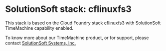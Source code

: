 # SolutionSoft stack: cflinuxfs3 #

This stack is based on the Cloud Foundry stack [cflinuxfs3](https://github.com/cloudfoundry/cflinuxfs3) with SolutionSoft TimeMachine capability enabled.

To know more about our TimeMachine product, or for support, please contact [SolutionSoft Systems, Inc.](https://solution-soft.com)
